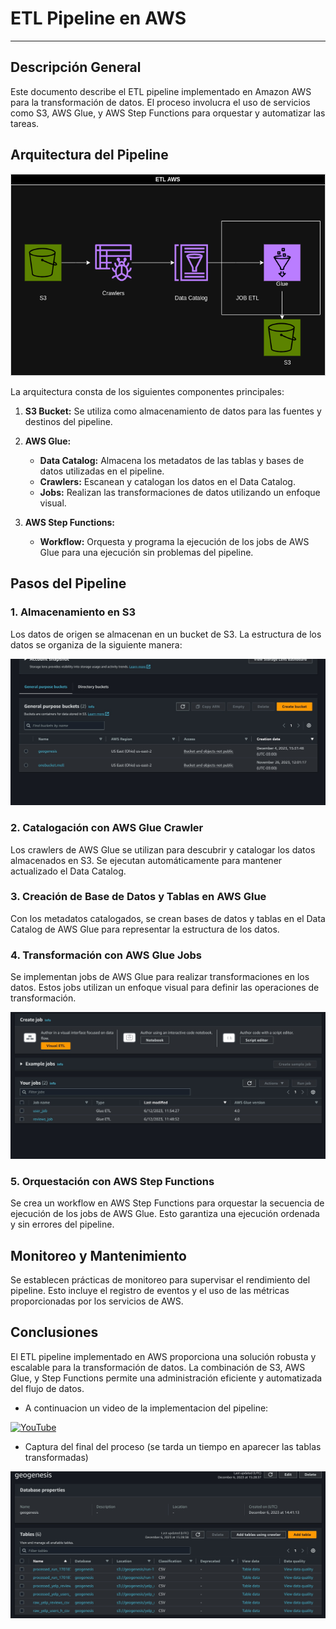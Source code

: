 # ETL Pipeline en AWS

---

## Descripción General
Este documento describe el ETL pipeline implementado en Amazon AWS para la transformación de datos. El proceso involucra el uso de servicios como S3, AWS Glue, y AWS Step Functions para orquestar y automatizar las tareas.

## Arquitectura del Pipeline
<p align=center><img src=files/img/pipeline.drawio.png><p>

La arquitectura consta de los siguientes componentes principales:

1. **S3 Bucket:** Se utiliza como almacenamiento de datos para las fuentes y destinos del pipeline.

2. **AWS Glue:**
   - **Data Catalog:** Almacena los metadatos de las tablas y bases de datos utilizadas en el pipeline.
   - **Crawlers:** Escanean y catalogan los datos en el Data Catalog.
   - **Jobs:** Realizan las transformaciones de datos utilizando un enfoque visual.

3. **AWS Step Functions:**
   - **Workflow:** Orquesta y programa la ejecución de los jobs de AWS Glue para una ejecución sin problemas del pipeline.

## Pasos del Pipeline

### 1. Almacenamiento en S3
Los datos de origen se almacenan en un bucket de S3. La estructura de los datos se organiza de la siguiente manera:

<p align=center><img src=files/img/etl1.jpeg><p>

### 2. Catalogación con AWS Glue Crawler
Los crawlers de AWS Glue se utilizan para descubrir y catalogar los datos almacenados en S3. Se ejecutan automáticamente para mantener actualizado el Data Catalog.

### 3. Creación de Base de Datos y Tablas en AWS Glue
Con los metadatos catalogados, se crean bases de datos y tablas en el Data Catalog de AWS Glue para representar la estructura de los datos.

### 4. Transformación con AWS Glue Jobs
Se implementan jobs de AWS Glue para realizar transformaciones en los datos. Estos jobs utilizan un enfoque visual para definir las operaciones de transformación.

<p align=center><img src=files/img/etl2.jpeg><p>

### 5. Orquestación con AWS Step Functions
Se crea un workflow en AWS Step Functions para orquestar la secuencia de ejecución de los jobs de AWS Glue. Esto garantiza una ejecución ordenada y sin errores del pipeline.

## Monitoreo y Mantenimiento
Se establecen prácticas de monitoreo para supervisar el rendimiento del pipeline. Esto incluye el registro de eventos y el uso de las métricas proporcionadas por los servicios de AWS.

## Conclusiones
El ETL pipeline implementado en AWS proporciona una solución robusta y escalable para la transformación de datos. La combinación de S3, AWS Glue, y Step Functions permite una administración eficiente y automatizada del flujo de datos.
- A continuacion un video de la implementacion del pipeline:

[![YouTube](https://img.shields.io/badge/YouTube-badge?style=for-the-badge&logo=youtube&logoColor=%23FF0000&color=black)](https://www.youtube.com/watch?v=2szowDhM7RQ&ab_channel=MelisaArce)
- Captura del final del proceso (se tarda un tiempo en aparecer las tablas transformadas)


<p align=center><img src=files/img/etl3.jpeg><p>



